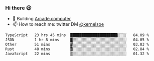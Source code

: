 ### Hi there 😃

- 🔨 Building [Arcade.computer](https://arcade.computer)
- 📫 How to reach me: twitter DM [@kernelsoe](https://twitter.com/kernelsoe)

<!--START_SECTION:waka-->

```txt
TypeScript   23 hrs 45 mins  █████████████████████░░░░   84.09 %
JSON         1 hr 8 mins     █░░░░░░░░░░░░░░░░░░░░░░░░   04.05 %
Other        51 mins         ▓░░░░░░░░░░░░░░░░░░░░░░░░   03.03 %
Rust         48 mins         ▓░░░░░░░░░░░░░░░░░░░░░░░░   02.84 %
JavaScript   22 mins         ▒░░░░░░░░░░░░░░░░░░░░░░░░   01.32 %
```

<!--END_SECTION:waka-->
